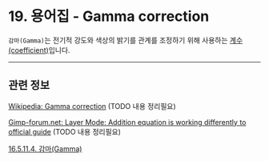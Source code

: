 # 19. 용어집 - Gamma correction

`감마(Gamma)`는 전기적 강도와 색상의 밝기를 관계를 조정하기 위해 사용하는 [계수(coefficient)](https://namu.wiki/w/%EA%B3%84%EC%88%98)입니다.

***

## 관련 정보
[Wikipedia: Gamma correction](https://en.wikipedia.org/wiki/Gamma_correction)
(TODO 내용 정리필요)

[Gimp-forum.net: Layer Mode: Addition equation is working differently to official guide](https://www.gimp-forum.net/Thread-Layer-Mode-Addition-equation-is-working-differently-to-official-guide)
(TODO 내용 정리필요)

[16.5.11.4. 감마(Gamma)](./16-05-11-04-gamma.md)